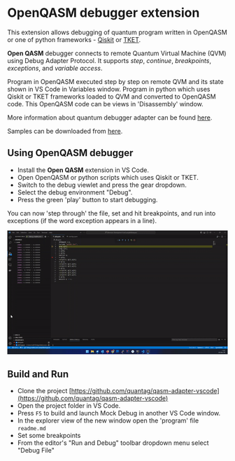 # OpenQASM debugger extension

This extension allows debugging of quantum program written in OpenQASM or one of python frameworks - [Qiskit](https://www.ibm.com/quantum/qiskit) or [TKET](https://www.quantinuum.com/developers/tket).

**Open QASM** debugger connects to remote Quantum Virtual Machine (QVM) using Debug Adapter Protocol.
It supports *step*, *continue*, *breakpoints*, *exceptions*, and
*variable access*.

Program in OpenQASM executed step by step on remote QVM and its state shown in VS Code in Variables window.
Program in python which uses Qiskit or TKET frameworks loaded to QVM and converted to OpenQASM code.
This OpenQASM code can be views in 'Disassembly' window.

More information about quantum debugger adapter can be found
[here](https://quantag-it.com/quantum/#/debugger).

Samples can be downloaded from [here](https://quantag-it.com/pub/qdb/qasm-samples.zip).

## Using OpenQASM debugger

* Install the **Open QASM** extension in VS Code.
* Open OpenQASM or python scripts which uses Qiskit or TKET.
* Switch to the debug viewlet and press the gear dropdown.
* Select the debug environment "Debug".
* Press the green 'play' button to start debugging.

You can now 'step through' the file, set and hit breakpoints, and run into exceptions (if the word exception appears in a line).

![OpenQASM Debug](images/qasm-debug.gif)

## Build and Run

* Clone the project [https://github.com/quantag/qasm-adapter-vscode](https://github.com/quantag/qasm-adapter-vscode)
* Open the project folder in VS Code.
* Press `F5` to build and launch Mock Debug in another VS Code window.
* In the explorer view of the new window open the 'program' file `readme.md`
* Set some breakpoints
* From the editor's "Run and Debug" toolbar dropdown menu select "Debug File"